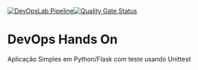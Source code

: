 [![DevOpsLab Pipeline](https://github.com/Washiro1/devopslab-t06/actions/workflows/pipeline.yml/badge.svg)](https://github.com/Washiro1/devopslab-t06/actions/workflows/pipeline.yml)[![Quality Gate Status](https://sonarcloud.io/api/project_badges/measure?project=Washiro1_devopslab-t06&metric=alert_status)](https://sonarcloud.io/summary/new_code?id=Washiro1_devopslab-t06)

# DevOps Hands On
Aplicação Simples em Python/Flask com teste usando Unittest